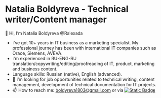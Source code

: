 # Natalia Boldyreva - Technical writer/Content manager
👋 Hi, I’m Natalia Boldyreva @Ralexada
- I've got 10+ years in IT business as a marketing specialist. My professional journey has been with international IT companies such as Orace, Siemens, AVEVA.
- I'm experienced in RU-ENG-RU translation/copywriting/editing/proofreading of IT, product, marketing and business content.
- Language skills: Russian (native), English (advanced).
- 👀 I’m looking for job opportunities related to technical writing, content management, development of technical documentation for IT projects.
- 📫 How to reach me: boldyreva1803@gmail.com or via [![Static Badge](https://img.shields.io/badge/Linkedin-blue)](https://www.linkedin.com/in/natalia-boldyreva-bab67667/)



<!---
Ralexada/Ralexada is a ✨ special ✨ repository because its `README.md` (this file) appears on your GitHub profile.
You can click the Preview link to take a look at your changes.
--->
